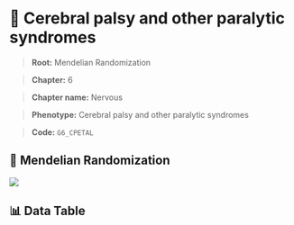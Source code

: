 # 🧪 Cerebral palsy and other paralytic syndromes

> **Root:** Mendelian Randomization

> **Chapter:** 6  

> **Chapter name:** Nervous

> **Phenotype:** Cerebral palsy and other paralytic syndromes  

> **Code:** `G6_CPETAL`

## 🧬 Mendelian Randomization  

<img src="/MR/Figures/Forward/G6_CPETAL.png"/>

## 📊 Data Table

<CsvTableMRF src="/public/MR/Data/Forward/G6_CPETAL.csv"/>
